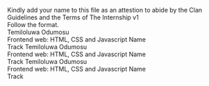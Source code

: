 Kindly add your name to this file as an attestion to abide by the Clan Guidelines and the Terms of The Internship v1
<br/> Follow the format.<br/> 
Temiloluwa Odumosu <br/>
Frontend web: HTML, CSS and Javascript
Name <br/>
Track
Temiloluwa Odumosu <br/>
Frontend web: HTML, CSS and Javascript
Name <br/>
Track
Temiloluwa Odumosu <br/>
Frontend web: HTML, CSS and Javascript
Name <br/>
Track
